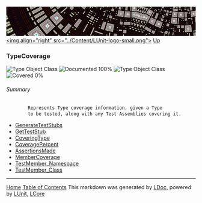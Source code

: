 ![](../Content/LUnit-banner-small.png "")
[&lt;img align=&quot;right&quot; src=&quot;../Content/LUnit-logo-small.png&quot;&gt;](../../README.md)
[Up](../LUnit.md)

### TypeCoverage
![Type Object Class](http://b.repl.ca/v1/Type-Object%20Class-lightgrey.png "") ![Documented 100%](http://b.repl.ca/v1/Documented-100%25-brightgreen.png "")
![Type Object Class](http://b.repl.ca/v1/Type-Object%20Class-lightgrey.png "") ![Covered 0%](http://b.repl.ca/v1/Covered-0%25-red.png "")

###### Summary

            Represents Type coverage information, given a Type
            to be tested, along with any Test Assemblies covering it.
            
 - [GenerateTestStubs](TypeCoverage_GenerateTestStubs.md)
 - [GetTestStub](TypeCoverage_GetTestStub.md)
 - [CoveringType](TypeCoverage_CoveringType.md)
 - [CoveragePercent](TypeCoverage_CoveragePercent.md)
 - [AssertionsMade](TypeCoverage_AssertionsMade.md)
 - [MemberCoverage](TypeCoverage_MemberCoverage.md)
 - [TestMember_Namespace](TypeCoverage_TestMember_Namespace.md)
 - [TestMember_Class](TypeCoverage_TestMember_Class.md)



---

[Home](../../README.md) [Table of Contents](../../TableOfContents.md)
This markdown was generated by [LDoc](https://github.com/CodeSingularity/LDoc), powered by [LUnit](https://github.com/CodeSingularity/LUnit), [LCore](https://github.com/CodeSingularity/LCore)
